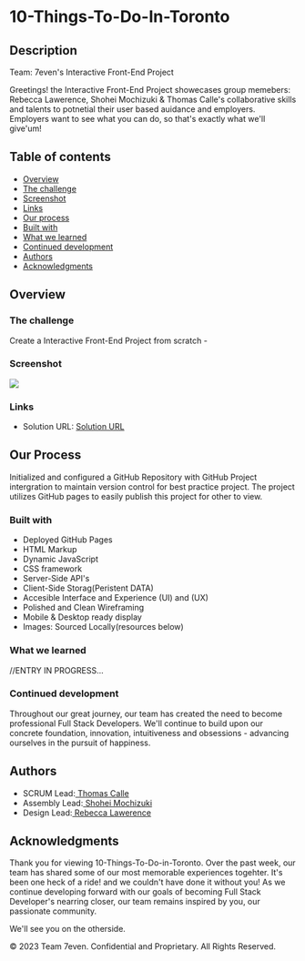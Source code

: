 # 10-Things-To-Do-In-Toronto 

## Description

Team: 7even's Interactive Front-End Project

Greetings! the Interactive Front-End Project showecases group memebers: Rebecca Lawerence, Shohei Mochizuki & Thomas Calle's collaborative skills and talents to potnetial their user based auidance and employers. Employers want to see what you can do, so that's exactly what we'll give'um!

## Table of contents

- [Overview](#overview)
- [The challenge](#the-challenge)
- [Screenshot](#screenshot)
- [Links](#links)
- [Our process](#our-process)
- [Built with](#built-with)
- [What we learned](#what-we-learned)
- [Continued development](#continued-development)
- [Authors](#authors)
- [Acknowledgments](#acknowledgments)


## Overview

### The challenge

Create a Interactive Front-End Project from scratch - 

### Screenshot

![](./assets/image/.png)

### Links

- Solution URL: [Solution URL](https://thomascalle.github.io/10-Things-To-Do-in-Toronto/)


## Our Process

Initialized and configured a GitHub Repository with GitHub Project intergration to maintain version control for best practice project. The project utilizes GitHub pages to easily publish this project for other to view. 


### Built with

- Deployed GitHub Pages
- HTML Markup
- Dynamic JavaScript
- CSS framework
- Server-Side API's
- Client-Side Storag(Peristent DATA)
- Accesible Interface and Experience (UI) and (UX)
- Polished and Clean Wireframing
- Mobile & Desktop ready display
- Images: Sourced Locally(resources below)


### What we learned

//ENTRY IN PROGRESS...


### Continued development

Throughout our great journey, our team has created the need to become professional Full Stack Developers. We'll continue to build upon our concrete foundation, innovation, intuitiveness and obsessions - advancing ourselves in the pursuit of happiness.

## Authors

- SCRUM Lead:[ Thomas Calle](https://github.com/ThomasCalle)
- Assembly Lead:[ Shohei Mochizuki](https://github.com/shohei-mochizuki)
- Design Lead:[ Rebecca Lawerence](https://github.com/rkml14)


## Acknowledgments
Thank you for viewing 10-Things-To-Do-in-Toronto. Over the past week, our team has shared some of our most memorable experiences togehter. It's been one heck of a ride! and we couldn't have done it without you! As we continue developing forward with our goals of becoming Full Stack Developer's nearring closer, our team remains inspired by you, our passionate community. 

We'll see you on the otherside.

© 2023 Team 7even. Confidential and Proprietary. All Rights Reserved.
